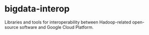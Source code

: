 bigdata-interop
===============

Libraries and tools for interoperability between Hadoop-related open-source software and Google Cloud Platform.
